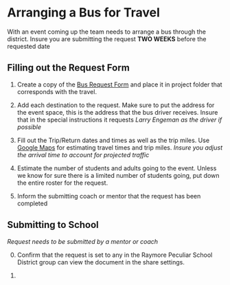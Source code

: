 # Arranging a Bus for Travel

With an event coming up the team needs to arrange a bus through the district.
Insure you are submitting the request **TWO WEEKS** before the requested date

## Filling out the Request Form

1. Create a copy of the [Bus Request Form](https://docs.google.com/spreadsheets/d/1315pPhoiyjJMEHsIUkWjhcDG0xLTmiRtAxTaSB3mJUY/edit?usp=share_link) and place it in project folder that corresponds with the travel.

2. Add each destination to the request. Make sure to put the address for the event space, this is the address that the bus driver receives. Insure that in the special instructions it requests *Larry Engeman as the driver if possible*

3. Fill out the Trip/Return dates and times as well as the trip miles. Use [Google Maps](maps.google.com) for estimating travel times and trip miles. *Insure you adjust the arrival time to account for projected traffic*

4. Estimate the number of students and adults going to the event. Unless we know for sure there is a limited number of students going, put down the entire roster for the request.

5. Inform the submitting coach or mentor that the request has been completed


## Submitting to School
*Request needs to be submitted by a mentor or coach*

0. Confirm that the request is set to any in the Raymore Peculiar School District group can view the document in the share settings.

1. 